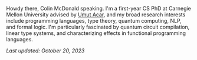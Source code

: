 Howdy there, Colin McDonald speaking. I'm a first-year CS PhD at Carnegie Mellon University advised by [Umut Acar](https://www.umut-acar.org/), and my broad research interests include programming languages, type theory, quantum computing, NLP, and formal logic. I'm particularly fascinated by quantum circuit compilation, linear type systems, and characterizing effects in functional programming languages.

_Last updated: October 20, 2023_
